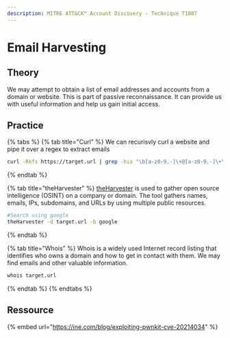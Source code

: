 ```yaml
---
description: MITRE ATT&CK™ Account Discovery - Technique T1087
---
```


# Email Harvesting

## Theory

We may attempt to obtain a list of email addresses and accounts from a domain or website. This is part of passive reconnaissance. It can provide us with useful information and help us gain initial access.

## Practice

{% tabs %}
{% tab title="Curl" %}
We can recurisvly curl a website and pipe it over a regex to extract emails
```bash
curl -Rkfs https://target.url | grep -hio "\b[a-z0-9.-]\+@[a-z0-9.-]\+\.[a-z]\{2,4\}\+\b"
```
{% endtab %}

{% tab title="theHarvester" %}
[theHarvester](https://github.com/laramies/theHarvester) is used to gather open source intelligence (OSINT) on a company or domain. The tool gathers names, emails, IPs, subdomains, and URLs by using multiple public resources.
```bash
#Search using google
theHarvester -d target.url -b google
```
{% endtab %}

{% tab title="Whois" %}
Whois is a widely used Internet record listing that identifies who owns a domain and how to get in contact with them. We may find emails and other valuable information.
```bash
whois target.url
```
{% endtab %}
{% endtabs %}

## Ressource

{% embed url="https://ine.com/blog/exploiting-pwnkit-cve-20214034" %}

